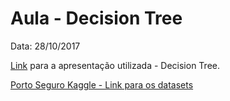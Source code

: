 # Aula - Decision Tree
Data: 28/10/2017

[Link](https://docs.google.com/presentation/d/1QlNNDPfEgCB7-042mh4P88pvfHGiyh1MdcXj-Y8aB1o/edit?usp=sharing) para a apresentação utilizada - Decision Tree.

[Porto Seguro Kaggle - Link para os datasets](https://drive.google.com/open?id=1G2y8FrJz7vp8iNEaqOFwrwIDUwW5UGzE)
